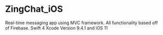 # ZingChat_iOS
Real-time messaging app using MVC framework. All functionality based off of Firebase. 
Swift 4 Xcode Version 9.4.1 and iOS 11
